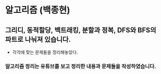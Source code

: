 # 알고리즘 (백종현)
## 그리디, 동적할당, 백트래킹, 분할과 정복, DFS와 BFS의 파트로 나눠져 있습니다.
- 각각에 맞는 문제들을 정리해놓았다.
### 알고리즘 정리는 유튜브를 보고 정리한 내용과 문제들을 작성하였습니다.
